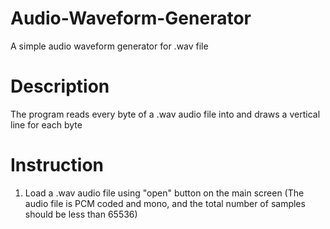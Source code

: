 # Audio-Waveform-Generator
A simple audio waveform generator for .wav file

# Description
The program reads every byte of a .wav audio file into and draws a vertical line for each byte

# Instruction
1. Load a .wav audio file using "open" button on the main screen
    (The audio file is PCM coded and mono, and the total number of samples should be less than 65536)
